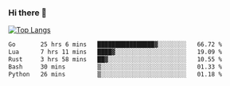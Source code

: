 ### Hi there 👋

<!--
**3Xpl0it3r/3Xpl0it3r** is a ✨ _special_ ✨ repository because its `README.md` (this file) appears on your GitHub profile.

Here are some ideas to get you started:

- 🔭 I’m currently working on ...
- 🌱 I’m currently learning ...
- 👯 I’m looking to collaborate on ...
- 🤔 I’m looking for help with ...
- 💬 Ask me about ...
- 📫 How to reach me: ...
- 😄 Pronouns: ...
- ⚡ Fun fact: ...
-->


[![Top Langs](https://github-readme-stats.vercel.app/api/top-langs/?username=3Xpl0it3r&layout=compact)](https://github.com/3Xpl0it3r/3Xpl0it3r)

<!--START_SECTION:waka-->

```txt
Go       25 hrs 6 mins   ████████████████▓░░░░░░░░   66.72 %
Lua      7 hrs 11 mins   ████▓░░░░░░░░░░░░░░░░░░░░   19.09 %
Rust     3 hrs 58 mins   ██▓░░░░░░░░░░░░░░░░░░░░░░   10.55 %
Bash     30 mins         ▒░░░░░░░░░░░░░░░░░░░░░░░░   01.33 %
Python   26 mins         ▒░░░░░░░░░░░░░░░░░░░░░░░░   01.18 %
```

<!--END_SECTION:waka-->
